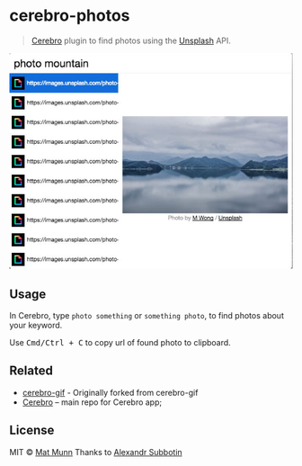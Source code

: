 # cerebro-photos

> [Cerebro](http://www.cerebroapp.com) plugin to find photos using the [Unsplash](http://unsplash.com/) API.

![](screenshot.jpg)

## Usage

In Cerebro, type `photo something` or `something photo`, to find photos about your keyword.

Use <kbd>Cmd/Ctrl + C</kbd> to copy url of found photo to clipboard.

## Related

- [cerebro-gif](https://github.com/KELiON/cerebro-gif) - Originally forked from cerebro-gif
- [Cerebro](http://github.com/KELiON/cerebro) – main repo for Cerebro app;

## License

MIT © [Mat Munn](https://matmunn.me)
Thanks to [Alexandr Subbotin](http://asubbotin.ru)
